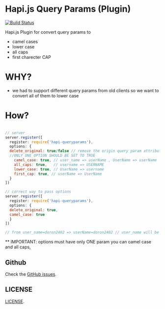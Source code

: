 Hapi.js Query Params (Plugin)
=============================

[![Build Status](https://travis-ci.org/doron2402/hapi-queryparams.svg)](https://travis-ci.org/doron2402/hapi-queryparams)

Hapi.js Plugin for convert query params to
  - camel cases
  - lower case
  - all caps
  - first charecter CAP

WHY?
===
  - we had to support different query params from old clients so we want to convert all of them to lower case


How?
====
```javascript

// server
server.register([
  register: require('hapi-queryparams'),
  options: {
  delete_original: true/false // remove the origin query param attribute
  //ONLY ONE OPTION SHOULD BE SET TO TRUE
    camel_case: true, // user_name => userName , UserName => userName
    all_caps: true,   // username => USERNAME
    lower_case: true, // UserName => username
    first_cap: true, // userName => UserName
  }
])

```
```javascript
// correct way to pass options
server.register([
  register: require('hapi-queryparams'),
  options: {
  delete_original: true,
  camel_case: true
  }
])

// from user_name=doron2402 => userName=doron2402 // user_name will be deleted
```


** IMPORTANT: options must have only ONE param you can camel case and all caps,


Github
-------------

Check the [GitHub issues](https://github.com/doron2402/hai-queryparams/issues).


LICENSE
-------

[LICENSE](https://github.com/doron2402/hapi-queryparams/blob/master/LICENSE).

